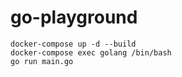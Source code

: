 # go-playground

```
docker-compose up -d --build
docker-compose exec golang /bin/bash
go run main.go
```